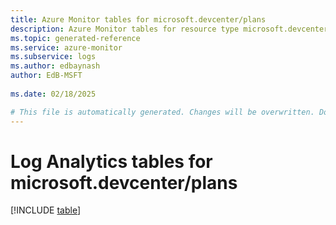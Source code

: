 ```yaml
---
title: Azure Monitor tables for microsoft.devcenter/plans
description: Azure Monitor tables for resource type microsoft.devcenter/plans
ms.topic: generated-reference
ms.service: azure-monitor
ms.subservice: logs
ms.author: edbaynash
author: EdB-MSFT
   
ms.date: 02/18/2025

# This file is automatically generated. Changes will be overwritten. Do not change this file directly.
---
```


# Log Analytics tables for microsoft.devcenter/plans  

[!INCLUDE [table](~/reusable-content/ce-skilling/azure/includes/azure-monitor/reference/tables/microsoft-devcenter_plans-include.md)]

